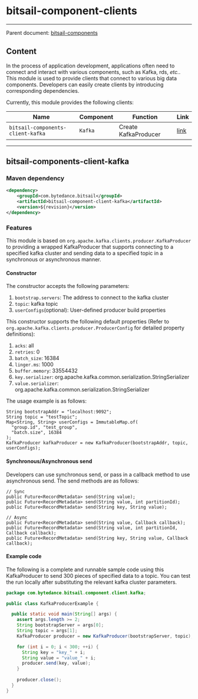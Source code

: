 # bitsail-component-clients

-----

Parent document: [bitsail-components](../README.md)

## Content

In the process of application development, applications often need to connect and interact with various components, such as Kafka, rds, <i>etc.</i>. This module is used to provide clients that connect to various big data components. Developers can easily create clients by introducing corresponding dependencies.

Currently, this module provides the following clients:

| Name                              | Component | Function             | Link                |
|-----------------------------------|-----------|----------------------|---------------------|
| `bitsail-components-client-kafka` | `Kafka`   | Create KafkaProducer | [link](#jump_kafka) |

-----

## <span id="jump_kafka">bitsail-components-client-kafka</span>

### Maven dependency

```xml
<dependency>
    <groupId>com.bytedance.bitsail</groupId>
    <artifactId>bitsail-component-client-kafka</artifactId>
    <version>${revision}</version>
</dependency>
```

### Features

This module is based on `org.apache.kafka.clients.producer.KafkaProducer` to providing a wrapped KafkaProducer that supports connecting to a specified kafka cluster and sending data to a specified topic in a synchronous or asynchronous manner.


#### Constructor

The constructor accepts the following parameters:
1. `bootstrap.servers`: The address to connect to the kafka cluster
2. `topic`: kafka topic
3. `userConfigs`(optional): User-defined producer build properties

This constructor supports the following default properties (Refer to `org.apache.kafka.clients.producer.ProducerConfig` for detailed property definitions):

1. `acks`: all
2. `retries`: 0
3. `batch_size`: 16384
4. `linger.ms`: 1000
5. `buffer.memory`: 33554432
6. `key.serializer`: org.apache.kafka.common.serialization.StringSerializer
7. `value.serializer`: org.apache.kafka.common.serialization.StringSerializer

The usage example is as follows:
```
String bootstrapAddr = "localhost:9092";
String topic = "testTopic";
Map<String, String> userConfigs = ImmutableMap.of(
  "group.id", "test_group",
  "batch.size", 16384
);
KafkaProducer kafkaProducer = new KafkaProducer(bootstrapAddr, topic, userConfigs);
```

#### Synchronous/Asynchronous send

Developers can use synchronous send, or pass in a callback method to use asynchronous send. The send methods are as follows:

 ```
// Sync
public Future<RecordMetadata> send(String value);
public Future<RecordMetadata> send(String value, int partitionId);
public Future<RecordMetadata> send(String key, String value);

// Async
public Future<RecordMetadata> send(String value, Callback callback);
public Future<RecordMetadata> send(String value, int partitionId, Callback callback);
public Future<RecordMetadata> send(String key, String value, Callback callback);
 ```

#### Example code

The following is a complete and runnable sample code using this KafkaProducer to send 300 pieces of specified data to a topic. You can test the run locally after substituting the relevant kafka cluster parameters.

```java
package com.bytedance.bitsail.component.client.kafka;

public class KafkaProducerExample {

  public static void main(String[] args) {
    assert args.length >= 2;
    String bootstrapServer = args[0];
    String topic = args[1];
    KafkaProducer producer = new KafkaProducer(bootstrapServer, topic);

    for (int i = 0; i < 300; ++i) {
      String key = "key_" + i;
      String value = "value_" + i;
      producer.send(key, value);
    }
    
    producer.close();
  }
}

```


